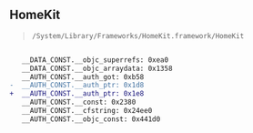 ## HomeKit

> `/System/Library/Frameworks/HomeKit.framework/HomeKit`

```diff

   __DATA_CONST.__objc_superrefs: 0xea0
   __DATA_CONST.__objc_arraydata: 0x1358
   __AUTH_CONST.__auth_got: 0xb58
-  __AUTH_CONST.__auth_ptr: 0x1d8
+  __AUTH_CONST.__auth_ptr: 0x1e8
   __AUTH_CONST.__const: 0x2380
   __AUTH_CONST.__cfstring: 0x24ee0
   __AUTH_CONST.__objc_const: 0x441d0

```
